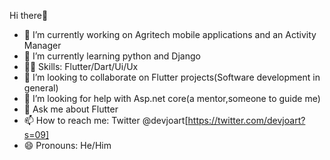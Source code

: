  Hi there🙂

- 🔭 I’m currently working on Agritech mobile applications and an Activity Manager
- 🌱 I’m currently learning python and Django 
- 🏋🏼 Skills: Flutter/Dart/Ui/Ux
- 👯 I’m looking to collaborate on Flutter projects(Software development in general)
- 🤔 I’m looking for help with Asp.net core(a mentor,someone to guide me)
- 💬 Ask me about Flutter
- 📫 How to reach me: Twitter @devjoart[https://twitter.com/devjoart?s=09]
- 😄 Pronouns: He/Him

